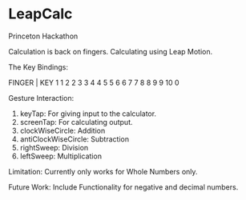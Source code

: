 LeapCalc
========

Princeton Hackathon

Calculation is back on fingers. 
Calculating using Leap Motion.

The Key Bindings:

FINGER  | KEY
1         1
2         2
3         3
4         4
5         5
6         6
7         7
8         8
9         9
10        0

Gesture Interaction:

1. keyTap: For giving input to the calculator.
2. screenTap: For calculating output.
3. clockWiseCircle: Addition
4. antiClockWiseCircle: Subtraction
5. rightSweep: Division
6. leftSweep: Multiplication


Limitation:
Currently only works for Whole Numbers only.

Future Work:
Include Functionality for negative and decimal numbers.
